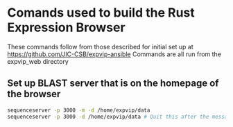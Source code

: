 # Comands used to build the Rust Expression Browser

These commands follow from those described for initial set up at <https://github.com/JIC-CSB/expvip-ansible>
Commands are all run from the expvip_web directory

## Set up BLAST server that is on the homepage of the browser

```bash
sequenceserver -p 3000 -m -d /home/expvip/data
sequenceserver -p 3000 -d /home/expvip/data # Quit this after the message appears saying sequenceserver has started
```
